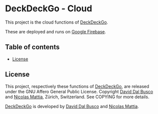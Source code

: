 # DeckDeckGo - Cloud

This project is the cloud functions of [DeckDeckGo].

These are deployed and runs on [Google Firebase](https://firebase.google.com/docs/functions).

## Table of contents

- [License](#license)

## License

This project, respectively these functions of [DeckDeckGo], are released under the GNU Affero General Public License. Copyright [David Dal Busco](mailto:david.dalbusco@outlook.com) and [Nicolas Mattia](mailto:nicolas@nmattia.com), Zürich, Switzerland. See COPYING for more details.

[DeckDeckGo] is developed by [David Dal Busco](mailto:david.dalbusco@outlook.com) and [Nicolas Mattia](mailto:nicolas@nmattia.com).

[deckdeckgo]: https://deckdeckgo.com
